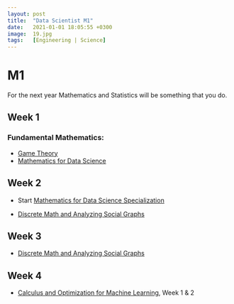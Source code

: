 ```yaml
---
layout: post
title:  "Data Scientist M1"
date:   2021-01-01 18:05:55 +0300
image:  19.jpg
tags:   [Engineering | Science]
---
```

# M1
For the next year Mathematics and Statistics will be something that you do.

## Week 1
### Fundamental Mathematics:
- [Game Theory](https://www.coursera.org/learn/game-theory-1?ranMID=40328&ranEAID=ZbA30aiKocg&ranSiteID=ZbA30aiKocg-uOY2nsNmydLDkDe1LUF52A&siteID=ZbA30aiKocg-uOY2nsNmydLDkDe1LUF52A&utm_content=10&utm_medium=partners&utm_source=linkshare&utm_campaign=ZbA30aiKocg#syllabus)
- [Mathematics for Data Science](https://kanger.dev/run/mathematics-for-data-science-specialization-hse/)

## Week 2
- Start [Mathematics for Data Science Specialization](https://www.coursera.org/specializations/mathematics-for-data-science?ranMID=40328&ranEAID=ZbA30aiKocg&ranSiteID=ZbA30aiKocg-FU6j4cPVFDGzjNkZYyTGaA&siteID=ZbA30aiKocg-FU6j4cPVFDGzjNkZYyTGaA&utm_content=10&utm_medium=partners&utm_source=linkshare&utm_campaign=ZbA30aiKocg#courses)

- [Discrete Math and Analyzing Social Graphs](https://www.coursera.org/learn/discrete-math-and-analyzing-social-graphs#syllabus)

## Week 3
- [Discrete Math and Analyzing Social Graphs](https://www.coursera.org/learn/discrete-math-and-analyzing-social-graphs#syllabus)
## Week 4
- [Calculus and Optimization for Machine Learning](https://www.coursera.org/learn/calculus-and-optimization-for-machine-learning#syllabus), Week 1 & 2


[jekyll-docs]: https://jekyllrb.com/docs/home
[jekyll-gh]:   https://github.com/jekyll/jekyll
[jekyll-talk]: https://talk.jekyllrb.com/
